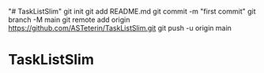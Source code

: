 "# TaskListSlim"  git init git add README.md git commit -m "first commit" git branch -M main git remote add origin https://github.com/ASTeterin/TaskListSlim.git git push -u origin main
# TaskListSlim
